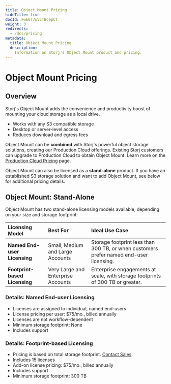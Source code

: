 ```yaml
---
title: Object Mount Pricing
hideTitle: true
docId: FwEG)7uVcTBcepCT
weight: 3
redirects:
  - /dcs/pricing
metadata:
  title: Object Mount Pricing
  description:
    Information on Storj's Object Mount product and pricing.
---
```


# Object Mount Pricing

## Overview

Storj's Object Mount adds the convenience and productivity boost of mounting your cloud storage as a local drive.

- Works with any S3 compatible storage
- Desktop or server-level access
- Reduces download and egress fees

Object Mount can be **combined** with Storj's powerful object storage solutions, creating our Production Cloud offerings. Existing Storj customers can upgrade to Production Cloud to obtain Object Mount. Learn more on the [Production Cloud Pricing](docId:ZnRTYv8k?KEC3hzk) page.

Object Mount can also be licensed as a **stand-alone** product. If you have an established S3 storage solution and want to add Object Mount, see below for additional pricing details.


## Object Mount: Stand-Alone

Object Mount has two stand-alone licensing models available, depending on your size and storage footprint:

| **Licensing Model** | **Best For** | **Ideal Use Case** |
| :-- | :-- | :-- |
| **Named End-user Licensing**  | Small, Medium and Large Accounts | Storage footprint less than 300 TB, or when customers prefer named end-user licensing. |
| **Footprint-based Licensing** | Very Large and Enterprise Accounts | Enterprise engagements at scale, with storage footprints of 300 TB or greater. |

### Details: Named End-user Licensing

- Licenses are assigned to individual, named end-users
- License pricing per user: $75/mo., billed annually
- Licenses are not workflow-dependent
- Minimum storage footprint: None
- Includes support

### Details: Footprint-based Licensing

- Pricing is based on total storage footprint. [Contact Sales](https://www.storj.io/landing/get-in-touch).
- Includes 15 licenses
- Add-on license pricing: $75/mo., billed annually
- Includes support
- Minimum storage footprint: 300 TB